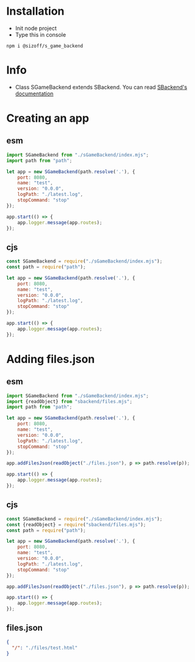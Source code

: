 # Installation
* Init node project
* Type this in console
```
npm i @sizoff/s_game_backend
```
# Info
* Class SGameBackend extends SBackend. You can read [SBackend's documentation](https://github.com/vssizoff/SBackend#readme)
# Creating an app
## esm
```javascript
import SGameBackend from "./sGameBackend/index.mjs";
import path from "path";

let app = new SGameBackend(path.resolve('.'), {
    port: 8080,
    name: "test",
    version: "0.0.0",
    logPath: "./latest.log",
    stopCommand: "stop"
});

app.start(() => {
    app.logger.message(app.routes);
});
```
## cjs
```javascript
const SGameBackend = require("./sGameBackend/index.mjs");
const path = require("path");

let app = new SGameBackend(path.resolve('.'), {
    port: 8080,
    name: "test",
    version: "0.0.0",
    logPath: "./latest.log",
    stopCommand: "stop"
});

app.start(() => {
    app.logger.message(app.routes);
});
```
# Adding files.json
## esm
```javascript
import SGameBackend from "./sGameBackend/index.mjs";
import {readObject} from "sbackend/files.mjs";
import path from "path";

let app = new SGameBackend(path.resolve('.'), {
    port: 8080,
    name: "test",
    version: "0.0.0",
    logPath: "./latest.log",
    stopCommand: "stop"
});

app.addFilesJson(readObject("./files.json"), p => path.resolve(p));

app.start(() => {
    app.logger.message(app.routes);
});
```
## cjs
```javascript
const SGameBackend = require("./sGameBackend/index.mjs");
const {readObject} = require("sbackend/files.mjs");
const path = require("path");

let app = new SGameBackend(path.resolve('.'), {
    port: 8080,
    name: "test",
    version: "0.0.0",
    logPath: "./latest.log",
    stopCommand: "stop"
});

app.addFilesJson(readObject("./files.json"), p => path.resolve(p));

app.start(() => {
    app.logger.message(app.routes);
});
```
## files.json
```json
{
  "/": "./files/test.html"
}
```